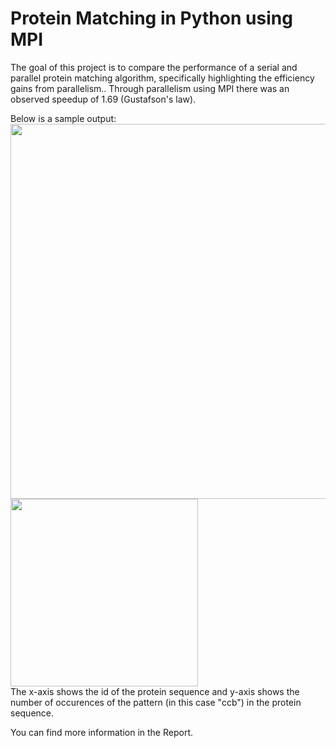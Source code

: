 # Protein Matching in Python using MPI
The goal of this project is to compare the performance of a serial and parallel protein matching algorithm, specifically highlighting the efficiency gains from parallelism.. Through parallelism using MPI there was an observed speedup of 1.69 (Gustafson's law).

Below is a sample output:
<br><img src="https://github.com/user-attachments/assets/1233db56-1ce6-4035-81bc-f6aa30cf75af" width="600">
<br><img src="https://github.com/user-attachments/assets/a2a7eb5b-9cfa-4dcb-aed3-c13025483c43" width="300">
<br>The x-axis shows the id of the protein sequence and y-axis shows the number of occurences of the pattern (in this case "ccb") in the protein sequence.

You can find more information in the Report.
